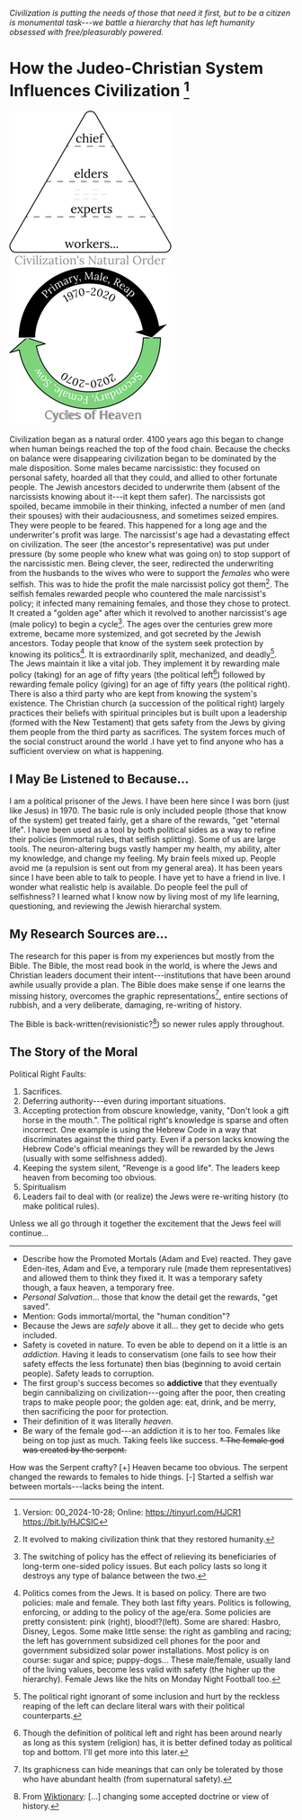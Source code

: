 [^Information]: Version: 00_2024-10-28; Online: <https://tinyurl.com/HJCR1> <https://bit.ly/HJCSIC>

*Civilization is putting the needs of those that need it first, but to be a citizen is monumental task---we battle a hierarchy that has left humanity obsessed with free/pleasurably powered.*

# How the Judeo-Christian System Influences Civilization [^Information]

![](images/05_ages-of-civilization_eden.svg)![](images/10_cycles-of-heaven.svg)

Civilization began as a natural order. 4100 years ago this began to change when human beings reached the top of the food chain. Because the checks on balance were disappearing civilization began to be dominated by the male disposition. Some males became narcissistic: they focused on personal safety, hoarded all that they could, and allied to other fortunate people. The Jewish ancestors decided to underwrite them (absent of the narcissists knowing about it---it kept them safer). The narcissists got spoiled, became immobile in their thinking, infected a number of men (and their spouses) with their audaciousness, and sometimes seized empires. They were people to be feared. This happened for a long age and the underwriter's profit was large. The narcissist's age had a devastating effect on civilization. The seer (the ancestor's representative) was put under pressure (by some people who knew what was going on) to stop support of the narcissistic men. Being clever, the seer, redirected the underwriting from the husbands to the wives who were to support the *females* who were selfish. This was to hide the profit the male narcissist policy got them[^evolved]. The selfish females rewarded people who countered the male narcissist's policy; it infected many remaining females, and those they chose to protect. It created a "golden age" after which it revolved to another narcissist's age (male policy) to begin a cycle[^switching]. The ages over the centuries grew more extreme, became more systemized, and got secreted by the Jewish ancestors. Today people that know of the system seek protection by knowing its politics[^politics]. It is extraordinarily split, mechanized, and deadly[^wars]. The Jews maintain it like a vital job. They implement it by rewarding male policy (taking) for an age of fifty years (the political left[^left-right]) followed by rewarding female policy (giving) for an age of fifty years (the political right). There is also a third party who are kept from knowing the system's existence. The Christian church (a succession of the political right) largely practices their beliefs with spiritual principles but is built upon a leadership (formed with the New Testament) that gets safety from the Jews by giving them people from the third party as sacrifices. The system forces much of the social construct around the world .I have yet to find anyone who has a sufficient overview on what is happening.

## I May Be Listened to Because...

I am a political prisoner of the Jews. I have been here since I was born (just like Jesus) in 1970. The basic rule is only included people (those that know of the system) get treated fairly, get a share of the rewards, "get "eternal life". I have been used as a tool by both political sides as a way to refine their policies (immortal rules, that selfish splitting). Some of us are large tools. The neuron-altering bugs vastly hamper my health, my ability, alter my knowledge, and change my feeling. My brain feels mixed up. People avoid me (a repulsion is sent out from my general area). It has been years since I have been able to talk to people. I have yet to have a friend in live. I wonder what realistic help is available. Do people feel the pull of selfishness? I learned what I know now by living most of my life learning, questioning, and reviewing the Jewish hierarchal system.

## My Research Sources are...

The research for this paper is from my experiences but mostly from the Bible. The Bible, the most read book in the world, is where the Jews and Christian leaders document their intent---institutions that have been around awhile usually provide a plan. The Bible does make sense if one learns the missing history, overcomes the graphic representations[^graphic], entire sections of rubbish, and a very deliberate, damaging, re-writing of history.

The Bible is back-written(revisionistic?[^revisionistic]) so newer rules apply throughout.

## The Story of the Moral

Political Right Faults:
1) Sacrifices.
2) Deferring authority---even during important situations.
3) Accepting protection from obscure knowledge, vanity, "Don't look a gift horse in the mouth.". The political right's knowledge is sparse and often incorrect. One example is using the Hebrew Code in a way that discriminates against the third party. Even if a person lacks knowing the Hebrew Code's official meanings they will be rewarded by the Jews (usually with some selfishness added).
4) Keeping the system silent, "Revenge is a good life". The leaders keep heaven from becoming too obvious.
5) Spiritualism
6) Leaders fail to deal with (or realize) the Jews were re-writing history (to make political rules).

Unless we all go through it together the excitement that the Jews feel will continue...

---

[^evolved]: It evolved to making civilization think that they restored humanity.
[^switching]: The switching of policy has the effect of relieving its beneficiaries of long-term one-sided policy issues. But each policy lasts so long it destroys any type of balance between the two.
[^wars]: The political right ignorant of some inclusion and hurt by the reckless reaping of the left can declare literal wars with their political counterparts.
[^politics]: Politics comes from the Jews. It is based on policy. There are two policies: male and female. They both last fifty years. Politics is following, enforcing, or adding to the policy of the age/era. Some policies are pretty consistent: pink (right), blood!?(left). Some are shared: Hasbro, Disney, Legos. Some make little sense: the right as gambling and racing; the left has government subsidized cell phones for the poor and government subsidized solar power installations. Most policy is on course: sugar and spice; puppy-dogs... These male/female, usually land of the living values, become less valid with safety (the higher up the hierarchy). Female Jews like the hits on Monday Night Football too.
[^left-right]: Though the definition of political left and right has been around nearly as long as this system (religion) has, it is better defined today as political top and bottom. I'll get more into this later.
[^graphic]: Its graphicness can hide meanings that can only be tolerated by those who have abundant health (from supernatural safety).
[^revisionistic]: From [Wiktionary](https://en.wiktionary.org/wiki/revisionistic): [...] changing some accepted doctrine or view of history.

* Describe how the Promoted Mortals (Adam and Eve) reacted. They gave Eden-ites, Adam and Eve, a temporary rule (made them representatives) and allowed them to think they fixed it. It was a temporary safety though, a faux heaven, a temporary free.
* *Personal Salvation*... those that know the detail get the rewards, "get saved".
* Mention: Gods immortal/mortal, the "human condition"?
* Because the Jews are *safely* above it all... they get to decide who gets included.
* Safety is coveted in nature. To even be able to depend on it a little is an *addiction*. Having it leads to conservatism (one fails to see how their safety effects the less fortunate) then bias (beginning to avoid certain people). Safety leads to corruption.
* The first group's success becomes so **addictive** that they eventually begin cannibalizing on civilization---going after the poor, then creating traps to make people poor; the golden age: eat, drink, and be merry, then sacrificing the poor for protection.
* Their definition of it was literally *heaven*.
* Be wary of the female god---an addiction it is to her too. Females like being on top just as much. Taking feels like success.
~~* The female god was created by the serpent.~~

How was the Serpent crafty?
[+] Heaven became too obvious. The serpent changed the rewards to females to hide things.
[-] Started a selfish war between mortals---lacks being the intent.